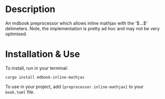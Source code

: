 # Description
An mdbook preprocessor which allows inline mathjax with the '\$...\$' delimeters.
Note, the implementation is pretty ad hoc and may not be very optimised.

# Installation & Use

To install, run in your terminal:
```
cargo install mdbook-inline-mathjax
```

To use in your project, add `[preprocessor.inline-mathjax]` to your `book.toml` file.